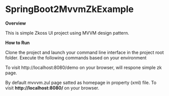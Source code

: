# SpringBoot2MvvmZkExample

<b> Overview </b>
<p> This is simple Zkoss UI project using MVVM design pattern.

<b> How to Run </b>
<p>Clone the project and launch your command line interface in the project root folder. Execute the following commands based on your environment

To visit http://localhost:8080/demo on your browser, will respone simple zk page.

By default mvvvm.zul page satted as homepage in property (xml) file.
To visit <b> http://localhost:8080/ </b> on your browser.



